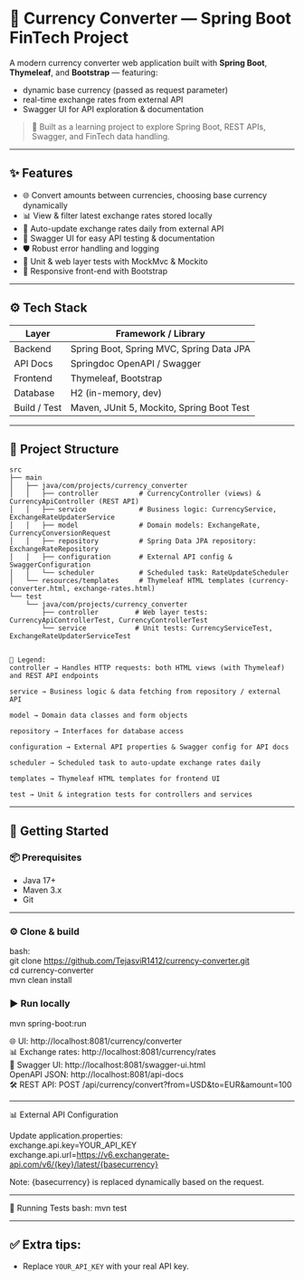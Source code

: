 # 💱 Currency Converter — Spring Boot FinTech Project

A modern currency converter web application built with **Spring Boot**, **Thymeleaf**, and **Bootstrap** — featuring:
- dynamic base currency (passed as request parameter)
- real-time exchange rates from external API
- Swagger UI for API exploration & documentation

> 🎯 Built as a learning project to explore Spring Boot, REST APIs, Swagger, and FinTech data handling.

---

## ✨ Features

- 🌐 Convert amounts between currencies, choosing base currency dynamically
- 📊 View & filter latest exchange rates stored locally
- 🔄 Auto-update exchange rates daily from external API
- 🧰 Swagger UI for easy API testing & documentation
- 🛡 Robust error handling and logging
- 🧪 Unit & web layer tests with MockMvc & Mockito
- 🎨 Responsive front-end with Bootstrap

---

## ⚙️ Tech Stack

| Layer          | Framework / Library                        |
| -------------- | ------------------------------------------- |
| Backend        | Spring Boot, Spring MVC, Spring Data JPA   |
| API Docs       | Springdoc OpenAPI / Swagger                |
| Frontend       | Thymeleaf, Bootstrap                       |
| Database       | H2 (in-memory, dev)                        |
| Build / Test   | Maven, JUnit 5, Mockito, Spring Boot Test  |

---

## 📁 Project Structure
```text
src  
├── main  
│   ├── java/com/projects/currency_converter  
│   │   ├── controller          # CurrencyController (views) & CurrencyApiController (REST API)  
│   │   ├── service             # Business logic: CurrencyService, ExchangeRateUpdaterService  
│   │   ├── model               # Domain models: ExchangeRate, CurrencyConversionRequest  
│   │   ├── repository          # Spring Data JPA repository: ExchangeRateRepository  
│   │   ├── configuration       # External API config & SwaggerConfiguration  
│   │   └── scheduler           # Scheduled task: RateUpdateScheduler  
│   └── resources/templates     # Thymeleaf HTML templates (currency-converter.html, exchange-rates.html)  
└── test  
    └── java/com/projects/currency_converter  
        ├── controller         # Web layer tests: CurrencyApiControllerTest, CurrencyControllerTest  
        └── service            # Unit tests: CurrencyServiceTest, ExchangeRateUpdaterServiceTest  


🧭 Legend:  
controller → Handles HTTP requests: both HTML views (with Thymeleaf) and REST API endpoints

service → Business logic & data fetching from repository / external API

model → Domain data classes and form objects

repository → Interfaces for database access

configuration → External API properties & Swagger config for API docs

scheduler → Scheduled task to auto-update exchange rates daily

templates → Thymeleaf HTML templates for frontend UI

test → Unit & integration tests for controllers and services
```
---

## 🚀 Getting Started

### 📦 Prerequisites
- Java 17+
- Maven 3.x
- Git

---

### ⚙️ Clone & build
bash:  
  git clone https://github.com/TejasviR1412/currency-converter.git  
  cd currency-converter  
  mvn clean install  

### ▶️ Run locally
mvn spring-boot:run

🌐 UI: http://localhost:8081/currency/converter  
📊 Exchange rates: http://localhost:8081/currency/rates  
🧰 Swagger UI: http://localhost:8081/swagger-ui.html  
   OpenAPI JSON: http://localhost:8081/api-docs  
🛠 REST API: POST /api/currency/convert?from=USD&to=EUR&amount=100  

---

📊 External API Configuration

Update application.properties:  
exchange.api.key=YOUR_API_KEY  
exchange.api.url=https://v6.exchangerate-api.com/v6/{key}/latest/{basecurrency}  

Note: {basecurrency} is replaced dynamically based on the request.

---

🧪 Running Tests
bash:
  mvn test
  
---

## ✅ **Extra tips:**
- Replace `YOUR_API_KEY` with your real API key.
